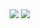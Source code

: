<img src="https://capsule-render.vercel.app/api?type=rect&color=auto&height=300&section=header&text=프론트엔드 개발자 오하민입니다.&fontSize=90" />

<img src="https://capsule-render.vercel.app/api?type=rect&color=auto&height=300&section=footer&" />
